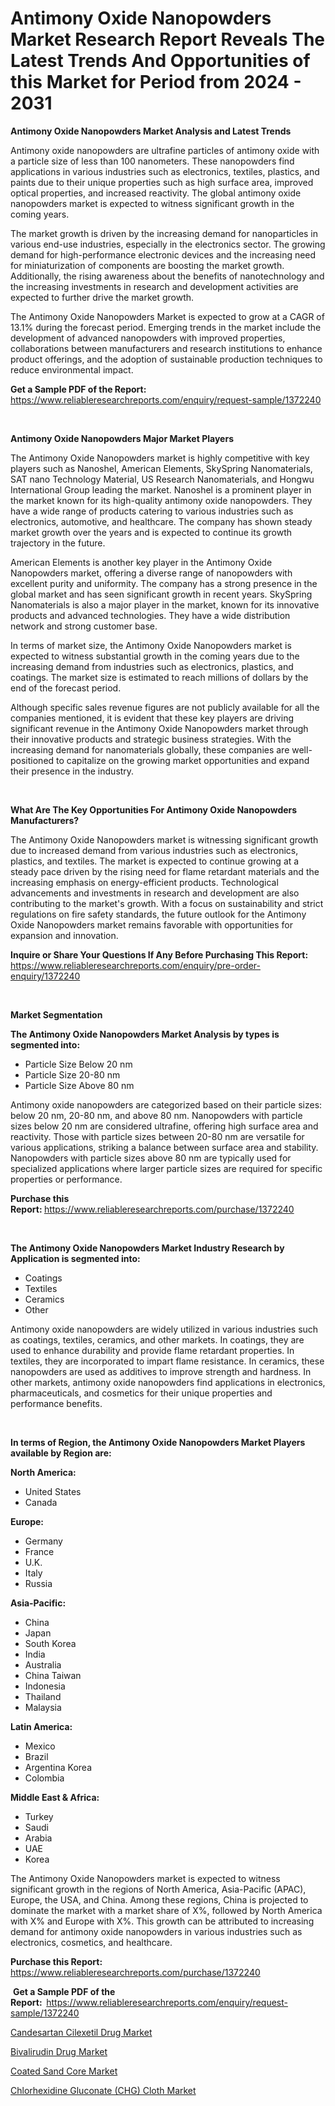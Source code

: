 <p><h1>Antimony Oxide Nanopowders Market Research Report Reveals The Latest Trends And Opportunities of this Market for Period from 2024 - 2031</h1></p><p><strong>Antimony Oxide Nanopowders Market Analysis and Latest Trends</strong></p>
<p><p>Antimony oxide nanopowders are ultrafine particles of antimony oxide with a particle size of less than 100 nanometers. These nanopowders find applications in various industries such as electronics, textiles, plastics, and paints due to their unique properties such as high surface area, improved optical properties, and increased reactivity. The global antimony oxide nanopowders market is expected to witness significant growth in the coming years.</p><p>The market growth is driven by the increasing demand for nanoparticles in various end-use industries, especially in the electronics sector. The growing demand for high-performance electronic devices and the increasing need for miniaturization of components are boosting the market growth. Additionally, the rising awareness about the benefits of nanotechnology and the increasing investments in research and development activities are expected to further drive the market growth.</p><p>The Antimony Oxide Nanopowders Market is expected to grow at a CAGR of 13.1% during the forecast period. Emerging trends in the market include the development of advanced nanopowders with improved properties, collaborations between manufacturers and research institutions to enhance product offerings, and the adoption of sustainable production techniques to reduce environmental impact.</p></p>
<p><strong>Get a Sample PDF of the Report:&nbsp;</strong> <a href="https://www.reliableresearchreports.com/enquiry/request-sample/1372240">https://www.reliableresearchreports.com/enquiry/request-sample/1372240</a></p>
<p>&nbsp;</p>
<p><strong>Antimony Oxide Nanopowders Major Market Players</strong></p>
<p><p>The Antimony Oxide Nanopowders market is highly competitive with key players such as Nanoshel, American Elements, SkySpring Nanomaterials, SAT nano Technology Material, US Research Nanomaterials, and Hongwu International Group leading the market. Nanoshel is a prominent player in the market known for its high-quality antimony oxide nanopowders. They have a wide range of products catering to various industries such as electronics, automotive, and healthcare. The company has shown steady market growth over the years and is expected to continue its growth trajectory in the future.</p><p>American Elements is another key player in the Antimony Oxide Nanopowders market, offering a diverse range of nanopowders with excellent purity and uniformity. The company has a strong presence in the global market and has seen significant growth in recent years. SkySpring Nanomaterials is also a major player in the market, known for its innovative products and advanced technologies. They have a wide distribution network and strong customer base.</p><p>In terms of market size, the Antimony Oxide Nanopowders market is expected to witness substantial growth in the coming years due to the increasing demand from industries such as electronics, plastics, and coatings. The market size is estimated to reach millions of dollars by the end of the forecast period.</p><p>Although specific sales revenue figures are not publicly available for all the companies mentioned, it is evident that these key players are driving significant revenue in the Antimony Oxide Nanopowders market through their innovative products and strategic business strategies. With the increasing demand for nanomaterials globally, these companies are well-positioned to capitalize on the growing market opportunities and expand their presence in the industry.</p></p>
<p>&nbsp;</p>
<p><strong>What Are The Key Opportunities For Antimony Oxide Nanopowders Manufacturers?</strong></p>
<p><p>The Antimony Oxide Nanopowders market is witnessing significant growth due to increased demand from various industries such as electronics, plastics, and textiles. The market is expected to continue growing at a steady pace driven by the rising need for flame retardant materials and the increasing emphasis on energy-efficient products. Technological advancements and investments in research and development are also contributing to the market's growth. With a focus on sustainability and strict regulations on fire safety standards, the future outlook for the Antimony Oxide Nanopowders market remains favorable with opportunities for expansion and innovation.</p></p>
<p><strong>Inquire or Share Your Questions If Any Before Purchasing This Report:</strong> <a href="https://www.reliableresearchreports.com/enquiry/pre-order-enquiry/1372240">https://www.reliableresearchreports.com/enquiry/pre-order-enquiry/1372240</a></p>
<p>&nbsp;</p>
<p><strong>Market Segmentation</strong></p>
<p><strong>The Antimony Oxide Nanopowders Market Analysis by types is segmented into:</strong></p>
<p><ul><li>Particle Size Below 20 nm</li><li>Particle Size 20-80 nm</li><li>Particle Size Above 80 nm</li></ul></p>
<p><p>Antimony oxide nanopowders are categorized based on their particle sizes: below 20 nm, 20-80 nm, and above 80 nm. Nanopowders with particle sizes below 20 nm are considered ultrafine, offering high surface area and reactivity. Those with particle sizes between 20-80 nm are versatile for various applications, striking a balance between surface area and stability. Nanopowders with particle sizes above 80 nm are typically used for specialized applications where larger particle sizes are required for specific properties or performance.</p></p>
<p><strong>Purchase this Report:&nbsp;</strong><a href="https://www.reliableresearchreports.com/purchase/1372240">https://www.reliableresearchreports.com/purchase/1372240</a></p>
<p>&nbsp;</p>
<p><strong>The Antimony Oxide Nanopowders Market Industry Research by Application is segmented into:</strong></p>
<p><ul><li>Coatings</li><li>Textiles</li><li>Ceramics</li><li>Other</li></ul></p>
<p><p>Antimony oxide nanopowders are widely utilized in various industries such as coatings, textiles, ceramics, and other markets. In coatings, they are used to enhance durability and provide flame retardant properties. In textiles, they are incorporated to impart flame resistance. In ceramics, these nanopowders are used as additives to improve strength and hardness. In other markets, antimony oxide nanopowders find applications in electronics, pharmaceuticals, and cosmetics for their unique properties and performance benefits.</p></p>
<p>&nbsp;</p>
<p><strong>In terms of Region, the Antimony Oxide Nanopowders Market Players available by Region are:</strong></p>
<p>
    <p> <strong> North America: </strong>
        <ul>
            <li>United States</li>
            <li>Canada</li>
        </ul>
        </p> 
    <p> <strong> Europe: </strong>
        <ul>
            <li>Germany</li>
            <li>France</li>
            <li>U.K.</li>
            <li>Italy</li>
            <li>Russia</li>
        </ul>
        </p> 
    <p> <strong> Asia-Pacific: </strong>
        <ul>
            <li>China</li>
            <li>Japan</li>
            <li>South Korea</li>
            <li>India</li>
            <li>Australia</li>
            <li>China Taiwan</li>
            <li>Indonesia</li>
            <li>Thailand</li>
            <li>Malaysia</li>
        </ul>
        </p> 
    <p> <strong> Latin America: </strong>
        <ul>
            <li>Mexico</li>
            <li>Brazil</li>
            <li>Argentina Korea</li>
            <li>Colombia</li>
        </ul>
        </p> 
    <p> <strong> Middle East & Africa: </strong>
        <ul>
            <li>Turkey</li>
            <li>Saudi</li>
            <li>Arabia</li>
            <li>UAE</li>
            <li>Korea</li>
        </ul>
    </p>
    </p>
<p><p>The Antimony Oxide Nanopowders market is expected to witness significant growth in the regions of North America, Asia-Pacific (APAC), Europe, the USA, and China. Among these regions, China is projected to dominate the market with a market share of X%, followed by North America with X% and Europe with X%. This growth can be attributed to increasing demand for antimony oxide nanopowders in various industries such as electronics, cosmetics, and healthcare.</p></p>
<p><strong>Purchase this Report: </strong><a href="https://www.reliableresearchreports.com/purchase/1372240">https://www.reliableresearchreports.com/purchase/1372240</a></p>
<p>&nbsp;<strong>Get a Sample PDF of the Report:&nbsp;&nbsp;</strong><a href="https://www.reliableresearchreports.com/enquiry/request-sample/1372240">https://www.reliableresearchreports.com/enquiry/request-sample/1372240</a></p>
<p><strong></strong></p>
<p><p><a href="https://issuu.com/reportprime-2/docs/candesartan-cilexetil-drug-market-size-2030.pptx">Candesartan Cilexetil Drug Market</a></p><p><a href="https://issuu.com/reportprime-2/docs/bivalirudin-drug-market-size-2030.pptx">Bivalirudin Drug Market</a></p><p><a href="https://github.com/brentleyjimmiealvaradoz4l1rea/Market-Research-Report-List-1/blob/main/coated-sand-core-market.md">Coated Sand Core Market</a></p><p><a href="https://github.com/Angelnienowdseej3e45z3p8c/Market-Research-Report-List-1/blob/main/chlorhexidine-gluconate-chg-cloth-market.md">Chlorhexidine Gluconate (CHG) Cloth Market</a></p></p>
